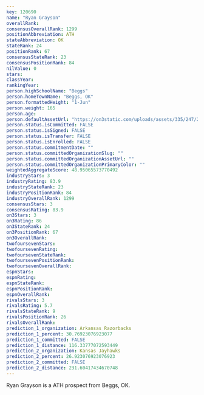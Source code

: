 ```yaml
---
key: 120690
name: "Ryan Grayson"
overallRank: 
consensusOverallRank: 1299
positionAbbreviation: ATH
stateAbbreviation: OK
stateRank: 24
positionRank: 67
consensusStateRank: 23
consensusPositionRank: 84
nilValue: 0
stars: 
classYear: 
rankingYear: 
person.highSchoolName: "Beggs"
person.homeTownName: "Beggs, OK"
person.formattedHeight: "1-Jun"
person.weight: 165
person.age: 
person.defaultAssetUrl: "https://on3static.com/uploads/assets/335/247/247335.png"
person.status.isCommitted: FALSE
person.status.isSigned: FALSE
person.status.isTransfer: FALSE
person.status.isEnrolled: FALSE
person.status.commitmentDate: ""
person.status.committedOrganizationSlug: ""
person.status.committedOrganizationAssetUrl: ""
person.status.committedOrganizationPrimaryColor: ""
weightedAggregateScore: 48.95065573770492
industryStars: 3
industryRating: 83.9
industryStateRank: 23
industryPositionRank: 84
industryOverallRank: 1299
consensusStars: 3
consensusRating: 83.9
on3Stars: 3
on3Rating: 86
on3StateRank: 24
on3PositionRank: 67
on3OverallRank: 
twofoursevenStars: 
twofoursevenRating: 
twofoursevenStateRank: 
twofoursevenPositionRank: 
twofoursevenOverallRank: 
espnStars: 
espnRating: 
espnStateRank: 
espnPositionRank: 
espnOverallRank: 
rivalsStars: 3
rivalsRating: 5.7
rivalsStateRank: 9
rivalsPositionRank: 26
rivalsOverallRank: 
prediction_1_organization: Arkansas Razorbacks
prediction_1_percent: 30.76923076923077
prediction_1_committed: FALSE
prediction_1_distance: 116.33777072593449
prediction_2_organization: Kansas Jayhawks
prediction_2_percent: 26.923076923076923
prediction_2_committed: FALSE
prediction_2_distance: 231.60417434670748
---
```

Ryan Grayson is a ATH prospect from Beggs, OK.